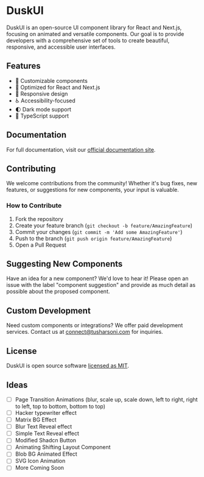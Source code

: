 # DuskUI

DuskUI is an open-source UI component library for React and Next.js, focusing on animated and versatile components. Our goal is to provide developers with a comprehensive set of tools to create beautiful, responsive, and accessible user interfaces.

## Features

- 🎨 Customizable components
- 🚀 Optimized for React and Next.js
- 📱 Responsive design
- ♿ Accessibility-focused
- 🌓 Dark mode support
- 🔧 TypeScript support

## Documentation

For full documentation, visit our [official documentation site](https://duskui.com/docs).

## Contributing

We welcome contributions from the community! Whether it's bug fixes, new features, or suggestions for new components, your input is valuable.

### How to Contribute

1. Fork the repository
2. Create your feature branch (`git checkout -b feature/AmazingFeature`)
3. Commit your changes (`git commit -m 'Add some AmazingFeature'`)
4. Push to the branch (`git push origin feature/AmazingFeature`)
5. Open a Pull Request

## Suggesting New Components

Have an idea for a new component? We'd love to hear it! Please open an issue with the label "component suggestion" and provide as much detail as possible about the proposed component.

## Custom Development

Need custom components or integrations? We offer paid development services. Contact us at [connect@tusharsoni.com](mailto:connect@tusharsoni.com) for inquiries.

## License

DuskUI is open source software [licensed as MIT](LICENSE).

## Ideas
- [ ] Page Transition Animations (blur, scale up, scale down, left to right, right to left, top to bottom, bottom to top)
- [ ] Hacker typewriter effect
- [ ] Matrix BG Effect
- [ ] Blur Text Reveal effect
- [ ] Simple Text Reveal effect
- [ ] Modified Shadcn Button
- [ ] Animating Shifting Layout Component
- [ ] Blob BG Animated Effect
- [ ] SVG Icon Animation
- [ ] More Coming Soon    